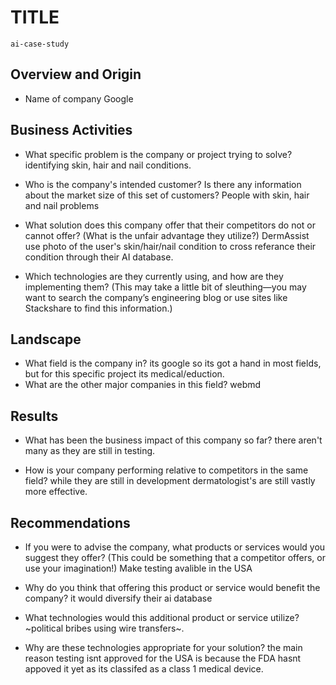 # TITLE
    ai-case-study
## Overview and Origin

* Name of company
    Google

## Business Activities

* What specific problem is the company or project trying to solve?
    identifying skin, hair and nail conditions.

* Who is the company's intended customer? Is there any information about the market size of this set of customers?
    People with skin, hair and nail problems

* What solution does this company offer that their competitors do not or cannot offer? (What is the unfair advantage they utilize?)
    DermAssist use photo of the user's skin/hair/nail condition to cross referance their condition through their AI database.

* Which technologies are they currently using, and how are they implementing them? (This may take a little bit of sleuthing&mdash;you may want to search the company’s engineering blog or use sites like Stackshare to find this information.)

## Landscape

* What field is the company in?
    its google so its got a hand in most fields, but for this specific project its medical/eduction.
* What are the other major companies in this field?
    webmd
## Results

* What has been the business impact of this company so far?
     there aren't many as they are still in testing.

* How is your company performing relative to competitors in the same field?
    while they are still in development dermatologist's are still vastly more effective.

## Recommendations

* If you were to advise the company, what products or services would you suggest they offer? (This could be something that a competitor offers, or use your imagination!)
    Make testing avalible in the USA

* Why do you think that offering this product or service would benefit the company?
     it would diversify their ai database

* What technologies would this additional product or service utilize?
     ~political bribes using wire transfers~.
* Why are these technologies appropriate for your solution?
    the main reason testing isnt approved for the USA is because the FDA hasnt appoved it yet as its classifed as a class 1 medical device.